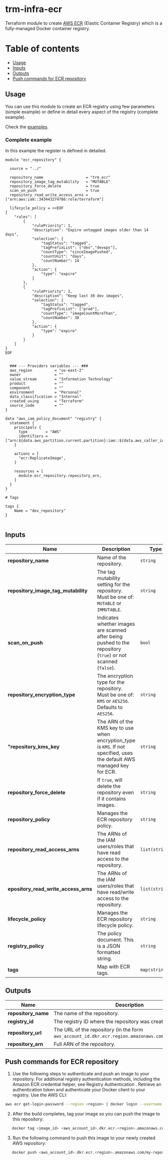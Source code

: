 # trm-infra-ecr

Terraform module to create [AWS ECR](https://aws.amazon.com/ecr/) (Elastic Container Registry) which is a fully-managed Docker container registry.

# Table of contents

  - [Usage](#usage)
  - [Inputs](#inputs)
  - [Outputs](#outputs)
  - [Push commands for ECR repository](#Push_commands_for_ECR_repository)
   
## Usage
You can use this module to create an ECR registry using few parameters (simple example) or define in detail every aspect of the registry (complete example).

Check the [examples](examples/).

### Complete example
In this example the register is defined in detailed.

```
module "ecr_repository" {

  source = "../"

  repository_name                   = "trm_ecr"
  repository_image_tag_mutability   = "MUTABLE"
  repository_force_delete           = true
  scan_on_push                      = true
  repository_read_write_access_arns = ["arn:aws:iam::343443274786:role/terraform"]

  lifecycle_policy = <<EOF
{
    "rules": [
        {
            "rulePriority": 1,
            "description": "Expire untagged images older than 14 days",
            "selection": {
                "tagStatus": "tagged",
                "tagPrefixList": ["dev","devops"],
                "countType": "sinceImagePushed",
                "countUnit": "days",
                "countNumber": 14
            },
            "action": {
                "type": "expire"
            }
        },
        {
            "rulePriority": 2,
            "description": "Keep last 30 dev images",
            "selection": {
                "tagStatus": "tagged",
                "tagPrefixList": ["prod"],
                "countType": "imageCountMoreThan",
                "countNumber": 30
            },
            "action": {
                "type": "expire"
            }
        }
    ]
}
EOF


  ### --- Providers variables --- ###
  aws_region          = "us-east-2"
  owner               = ""
  value_stream        = "Information Technology"
  product             = ""
  component           = ""
  environment         = "Personal"
  data_classification = "Internal"
  created_using       = "Terraform"
  source_code         = ""
}

data "aws_iam_policy_document" "registry" {
  statement {
    principals {
      type        = "AWS"
      identifiers = ["arn:${data.aws_partition.current.partition}:iam::${data.aws_caller_identity.current.account_id}:root"]
    }

    actions = [
      "ecr:ReplicateImage",
    ]

    resources = [
      module.ecr_repository.repository_arn,
    ]
  }
}

# Tags

tags {
    Name = "dev_repository"
}
   
```

## Inputs

| Name | Description | Type | Default | Required |
|------|-------------|------|---------|:--------:|
| **repository_name** | Name of the repository. | `string` |  | yes |
| **repository_image_tag_mutability** | The tag mutability setting for the repository. Must be one of: `MUTABLE` or `IMMUTABLE`. | `string` | `"IMMUTABLE"` | no |
|**scan_on_push** | Indicates whether images are scanned after being pushed to the repository (`true`) or not scanned (`false`). | `bool` |`true` | no |
| **repository_encryption_type** | The encryption type for the repository. Must be one of: `KMS` or `AES256`. Defaults to `AES256`.| `string` | `AES256` | no |
| **"repository_kms_key** | The ARN of the KMS key to use when encryption_type is `KMS`. If not specified, uses the default AWS managed key for ECR. | `string` | `null` | no |
| **repository_force_delete** | If `true`, will delete the repository even if it contains images. | `string` | `false` | yes |
| **repository_policy** | Manages the ECR repository policy. | `string` | `null` | no |
| **repository_read_access_arns**| The ARNs of the IAM users/roles that have read access to the repository. | `list(string)` | `[]` | no |
|**epository_read_write_access_arns** | The ARNs of the IAM users/roles that have read/write access to the repository.| `list(string)` | `[]` | no |
| **lifecycle_policy** | Manages the ECR repository lifecycle policy. | `string` | `null` | no |
| **registry_policy** | The policy document. This is a JSON formatted string. | `string` | `null` | no |
| **tags** | Map with ECR tags. | `map(string)` | `{}` | no |

## Outputs

| Name | Description |
|------|-------------|
| **repository_name** | The name of the repository. |
| **registry_id** | The registry ID where the repository was created. |
| **repository_url** | The URL of the repository (in the form `aws_account_id.dkr.ecr.region.amazonaws.com/repositoryName`). |
| **repository_arn** | Full ARN of the repository. |

## Push commands for ECR repository 

1. Use the following steps to authenticate and push an image to your repository. For additional registry authentication methods, including the Amazon ECR credential helper, see Registry Authentication .
Retrieve an authentication token and authenticate your Docker client to your registry.
Use the AWS CLI:

```bash
aws ecr get-login-password --region <region> | docker login --username AWS --password-stdin <aws_account_id>.dkr.ecr.<region>.amazonaws.com
```

2. After the build completes, tag your image so you can push the image to this repository:

```bash
   docker tag <image_id> <aws_account_id>.dkr.ecr.<region>.amazonaws.com/my-repository:tag
```

3. Run the following command to push this image to your newly created AWS repository:

```bash
   docker push <aws_account_id>.dkr.ecr.<region>.amazonaws.com/my-repository:tag
```
